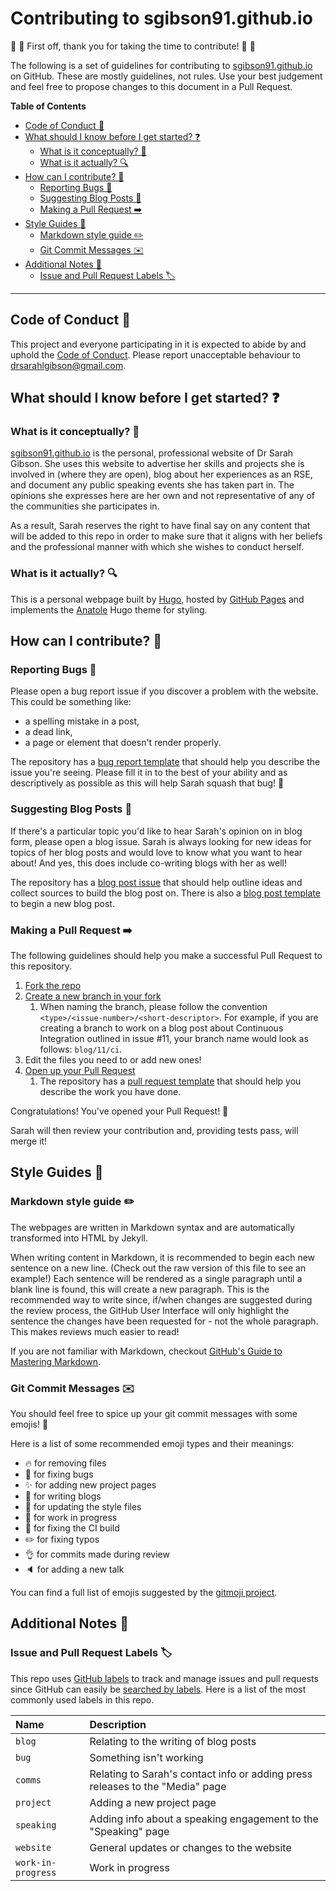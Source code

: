 # Contributing to sgibson91.github.io

:space_invader: :tada: First off, thank you for taking the time to contribute! :tada: :space_invader:

The following is a set of guidelines for contributing to [sgibson91.github.io](https://sgibson91.github.io) on GitHub.
These are mostly guidelines, not rules.
Use your best judgement and feel free to propose changes to this document in a Pull Request.

**Table of Contents**

- [Code of Conduct :purple_heart:](#code-of-conduct-purple_heart)
- [What should I know before I get started? :question:](#what-should-i-know-before-i-get-started-question)
  - [What is it conceptually? 🤔](#what-is-it-conceptually-)
  - [What is it actually? :mag:](#what-is-it-actually-mag)
- [How can I contribute? :gift:](#how-can-i-contribute-gift)
  - [Reporting Bugs :bug:](#reporting-bugs-bug)
  - [Suggesting Blog Posts :memo:](#suggesting-blog-posts-memo)
  - [Making a Pull Request :arrow_right:](#making-a-pull-request-arrow_right)
- [Style Guides :art:](#style-guides-art)
  - [Markdown style guide :pencil2:](#markdown-style-guide-pencil2)
  - [Git Commit Messages :envelope:](#git-commit-messages-envelope)
- [Additional Notes :notebook:](#additional-notes-notebook)
  - [Issue and Pull Request Labels :label:](#issue-and-pull-request-labels-label)

---

## Code of Conduct :purple_heart:

This project and everyone participating in it is expected to abide by and uphold the [Code of Conduct](./CODE_OF_CONDUCT.md).
Please report unacceptable behaviour to [drsarahlgibson@gmail.com](mailto:drsarahlgibson@gmail.com).

## What should I know before I get started? :question:

### What is it conceptually? 🤔

[sgibson91.github.io](https://sgibson91.github.io) is the personal, professional website of Dr Sarah Gibson.
She uses this website to advertise her skills and projects she is involved in (where they are open), blog about her experiences as an RSE, and document any public speaking events she has taken part in.
The opinions she expresses here are her own and not representative of any of the communities she participates in.

As a result, Sarah reserves the right to have final say on any content that will be added to this repo in order to make sure that it aligns with her beliefs and the professional manner with which she wishes to conduct herself.

### What is it actually? :mag:

This is a personal webpage built by [Hugo](https://gohugo.io/), hosted by [GitHub Pages](https://pages.github.com/) and implements the [Anatole](https://themes.gohugo.io/anatole/) Hugo theme for styling.

## How can I contribute? :gift:

### Reporting Bugs :bug:

Please open a bug report issue if you discover a problem with the website.
This could be something like:

- a spelling mistake in a post,
- a dead link,
- a page or element that doesn't render properly.

The repository has a [bug report template](./.github/ISSUE_TEMPLATE/bug_report.md) that should help you describe the issue you're seeing.
Please fill it in to the best of your ability and as descriptively as possible as this will help Sarah squash that bug! :bug:

### Suggesting Blog Posts :memo:

If there's a particular topic you'd like to hear Sarah's opinion on in blog form, please open a blog issue.
Sarah is always looking for new ideas for topics of her blog posts and would love to know what you want to hear about!
And yes, this does include co-writing blogs with her as well!

The repository has a [blog post issue](./.github/ISSUE_TEMPLATE/blog-post-template.md) that should help outline ideas and collect sources to build the blog post on.
There is also a [blog post template](./_posts/blog/template.md) to begin a new blog post.

### Making a Pull Request :arrow_right:

The following guidelines should help you make a successful Pull Request to this repository.

1. [Fork the repo](https://help.github.com/en/github/getting-started-with-github/fork-a-repo)
2. [Create a new branch in your fork](https://help.github.com/en/github/collaborating-with-issues-and-pull-requests/creating-and-deleting-branches-within-your-repository#creating-a-branch)
   1. When naming the branch, please follow the convention `<type>/<issue-number>/<short-descriptor>`.
      For example, if you are creating a branch to work on a blog post about Continuous Integration outlined in issue #11, your branch name would look as follows: `blog/11/ci`.
3. Edit the files you need to or add new ones!
4. [Open up your Pull Request](https://help.github.com/en/github/collaborating-with-issues-and-pull-requests/creating-a-pull-request-from-a-fork)
   1. The repository has a [pull request template](./.github/PULL_REQUEST_TEMPLATE.md) that should help you describe the work you have done.

Congratulations!
You've opened your Pull Request! :tada:

Sarah will then review your contribution and, providing tests pass, will merge it!

## Style Guides :art:

### Markdown style guide :pencil2:

The webpages are written in Markdown syntax and are automatically transformed into HTML by Jekyll.

When writing content in Markdown, it is recommended to begin each new sentence on a new line.
(Check out the raw version of this file to see an example!)
Each sentence will be rendered as a single paragraph until a blank line is found, this will create a new paragraph.
This is the recommended way to write since, if/when changes are suggested during the review process, the GitHub User Interface will only highlight the sentence the changes have been requested for - not the whole paragraph.
This makes reviews much easier to read!

If you are not familiar with Markdown, checkout [GitHub's Guide to Mastering Markdown](https://guides.github.com/features/mastering-markdown/).

### Git Commit Messages :envelope:

You should feel free to spice up your git commit messages with some emojis! :tada:

Here is a list of some recommended emoji types and their meanings:

- :fire: for removing files
- :bug: for fixing bugs
- :sparkles: for adding new project pages
- :pencil: for writing blogs
- :lipstick: for updating the style files
- :construction: for work in progress
- :green_heart: for fixing the CI build
- :pencil2: for fixing typos
- :ok_hand: for commits made during review
- :speaker: for adding a new talk

You can find a full list of emojis suggested by the [gitmoji project](https://gitmoji.carloscuesta.me/).

## Additional Notes :notebook:

### Issue and Pull Request Labels :label:

This repo uses [GitHub labels](https://help.github.com/en/github/managing-your-work-on-github/about-labels) to track and manage issues and pull requests since GitHub can easily be [searched by labels](https://help.github.com/en/github/searching-for-information-on-github/searching-issues-and-pull-requests#search-by-label).
Here is a list of the most commonly used labels in this repo.

| Name | Description |
| :--- | :--- |
| `blog` | Relating to the writing of blog posts |
| `bug` | Something isn't working |
| `comms` | Relating to Sarah's contact info or adding press releases to the "Media" page |
| `project` | Adding a new project page |
| `speaking` | Adding info about a speaking engagement to the "Speaking" page |
| `website` | General updates or changes to the website |
| `work-in-progress` | Work in progress |

